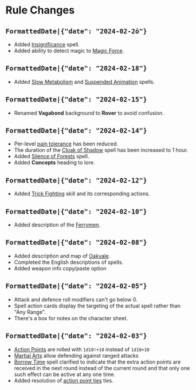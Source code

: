 # Rule Changes

## `FormattedDate|{"date": "2024-02-2ö"}`

* Added [Insignificance](spell:insignificance) spell.
* Added ability to detect magic to [Magic Force](skill:magic_force).


## `FormattedDate|{"date": "2024-02-18"}`

* Added [Slow Metabolism](spell:slow_metabolism) and [Suspended Animation](spell:suspended_animation) spells.


## `FormattedDate|{"date": "2024-02-15"}`

* Renamed **Vagabond** background to **Rover** to avoid confusion.

## `FormattedDate|{"date": "2024-02-14"}`

* Per-level [pain tolerance](character:fp) has been reduced.
* The duration of the [Cloak of Shadow](spell:cloak_of_shadow) spell has been increased to 1 hour.
* Added [Silence of Forests](spell:silence_of_forests) spell.
* Added **Concepts** heading to lore.


## `FormattedDate|{"date": "2024-02-12"}`
* Added [Trick Fighting](skill:trick_fighting) skill and its corresponding actions.


## `FormattedDate|{"date": "2024-02-10"}`

* Added description of the [Ferrymen](world:realms:dragon_straits:organisations:ferrymen).

## `FormattedDate|{"date": "2024-02-08"}`

* Added description and map of [Oakvale](world:realms:dragon_straits:settlements:oakvale).
* Completed the English descriptions of spells.
* Added weapon info copy/paste option

## `FormattedDate|{"date": "2024-02-05"}`

* Attack and defence roll modifiers can't go below 0.
* Spell action cards display the targeting of the actual spell rather than "Any Range".
* There's a box for notes on the character sheet.

## `FormattedDate|{"date": "2024-02-03"}`

* [Action Points](rule:combat) are rolled with `1d10!+10` instead of `1d10+10`
* [Martial Arts](skill:martial_arts) allow defending against ranged attacks
* [Borrow Time](spell:borrow_time) spell clarified to indicate that the extra action points are received in the next round instead of the current round and that only one such effect can be active at any one time.
* Added resolution of [action point ties](rule:combat) ties.
